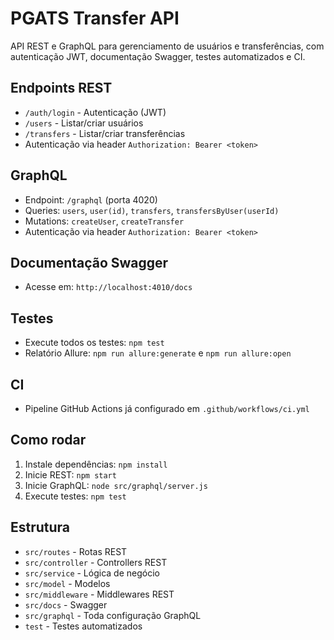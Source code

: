 
# PGATS Transfer API

API REST e GraphQL para gerenciamento de usuários e transferências, com autenticação JWT, documentação Swagger, testes automatizados e CI.

## Endpoints REST
- `/auth/login` - Autenticação (JWT)
- `/users` - Listar/criar usuários
- `/transfers` - Listar/criar transferências
- Autenticação via header `Authorization: Bearer <token>`

## GraphQL
- Endpoint: `/graphql` (porta 4020)
- Queries: `users`, `user(id)`, `transfers`, `transfersByUser(userId)`
- Mutations: `createUser`, `createTransfer`
- Autenticação via header `Authorization: Bearer <token>`

## Documentação Swagger
- Acesse em: `http://localhost:4010/docs`

## Testes
- Execute todos os testes: `npm test`
- Relatório Allure: `npm run allure:generate` e `npm run allure:open`

## CI
- Pipeline GitHub Actions já configurado em `.github/workflows/ci.yml`

## Como rodar
1. Instale dependências: `npm install`
2. Inicie REST: `npm start`
3. Inicie GraphQL: `node src/graphql/server.js`
4. Execute testes: `npm test`

## Estrutura
- `src/routes` - Rotas REST
- `src/controller` - Controllers REST
- `src/service` - Lógica de negócio
- `src/model` - Modelos
- `src/middleware` - Middlewares REST
- `src/docs` - Swagger
- `src/graphql` - Toda configuração GraphQL
- `test` - Testes automatizados
